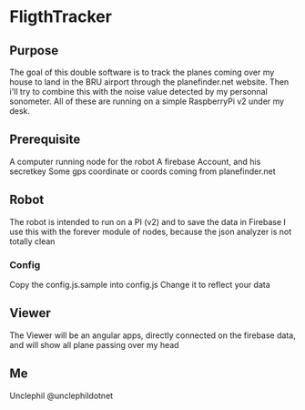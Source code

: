 # FligthTracker

## Purpose
The goal of this double software is to track the planes coming over my house to land in the BRU airport through the planefinder.net website.
Then i'll try to combine this with the noise value detected by my personnal sonometer.
All of these are running on a simple RaspberryPi v2 under my desk.


## Prerequisite
A computer running node for the robot
A firebase Account, and his secretkey
Some gps coordinate or coords coming from planefinder.net 

## Robot
The robot is intended to run on a PI (v2) and to save the data in Firebase 
I use this with the forever module of nodes, because the json analyzer is not totally clean

### Config
Copy the config.js.sample into config.js
Change it to reflect your data 


## Viewer
The Viewer will be an angular apps, directly connected on the firebase data, and will show all plane  passing over my head 

## Me
Unclephil
@unclephildotnet

